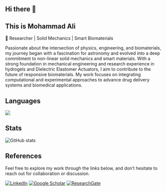 ## Hi there 👋

## This is Mohammad Ali
🔬 Researcher | Solid Mechanics | Smart Biomaterials

Passionate about the intersection of physics, engineering, and biomaterials, my journey began with a fascination for astronomy and evolved into a deep commitment to non-linear solid mechanics and smart materials. With a strong foundation in mechanical engineering and research experience in hydrogels and Dielectric Elastomer Actuators, I aim to contribute to the future of responsive biomaterials. My work focuses on integrating computational and experimental approaches to advance drug delivery systems and biomedical applications.


## Languages
<img src="https://github-readme-stats.vercel.app/api/top-langs/?username=mohsafaei&layout=compact&theme=github_dark"/>


## Stats
![GitHub stats](https://github-readme-stats.vercel.app/api?username=mohsafaei&show_icons=true&theme=github_dark)  


## References
Feel free to explore my work through the links below, and don’t hesitate to reach out for collaboration or discussion. 


[![LinkedIn](https://img.shields.io/badge/-LinkedIn-blue)](https://www.linkedin.com/in/mohsafaei/)
[![Google Scholar](https://img.shields.io/badge/Google%20Scholar-4285F4?style=for-the-badge&logo=google-scholar&logoColor=white)](https://scholar.google.com/citations?user=jD_-4JcAAAAJ&hl=en)
[![ResearchGate](https://img.shields.io/badge/ResearchGate-00CCBB?style=for-the-badge&logo=ResearchGate&logoColor=white)](https://www.researchgate.net/profile/Mohammad-Safaei-10)
